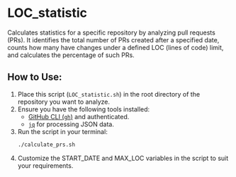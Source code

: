 # LOC_statistic

Calculates statistics for a specific repository by analyzing pull requests (PRs). It identifies the total number of PRs created after a specified date, counts how many have changes under a defined LOC (lines of code) limit, and calculates the percentage of such PRs.

## How to Use:
1. Place this script (`LOC_statistic.sh`) in the root directory of the repository you want to analyze.
2. Ensure you have the following tools installed:
   - [GitHub CLI (`gh`)](https://cli.github.com/) and authenticated.
   - [`jq`](https://stedolan.github.io/jq/) for processing JSON data.
3. Run the script in your terminal:
   ```bash
   ./calculate_prs.sh
   ```
4. Customize the START_DATE and MAX_LOC variables in the script to suit your requirements.
